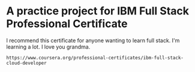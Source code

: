 # A practice project for IBM Full Stack Professional Certificate
I recommend this certificate for anyone wanting to learn full stack. I'm learning a lot. I love you grandma.
```
https://www.coursera.org/professional-certificates/ibm-full-stack-cloud-developer
```
